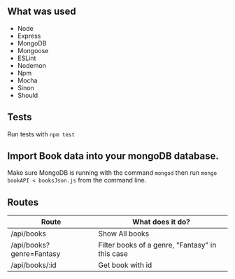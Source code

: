 ## What was used
- Node
- Express
- MongoDB
- Mongoose
- ESLint
- Nodemon
- Npm
- Mocha
- Sinon
- Should

## Tests
Run tests with `npm test`

## Import Book data into your mongoDB database.

Make sure MongoDB is running with the command `mongod` then run `mongo bookAPI < booksJson.js` from the command line.

## Routes
| Route                    | What does it do?                                |
| ------------------------ | ----------------------------------------------- |
| /api/books               | Show All books                                  |
| /api/books?genre=Fantasy | Filter books of a genre, "Fantasy" in this case |
| /api/books/:id           | Get book with id                                |